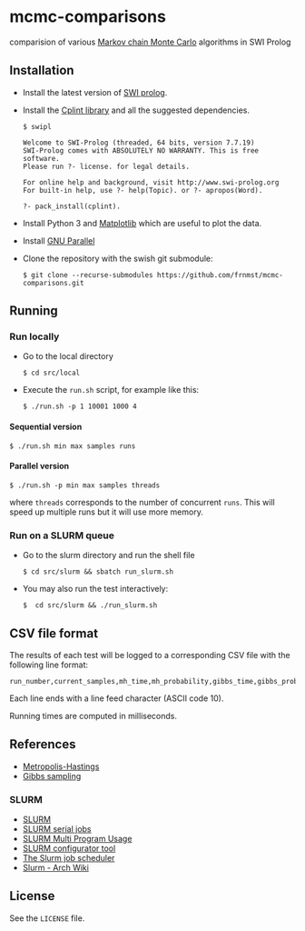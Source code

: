 # mcmc-comparisons

comparision of various [Markov chain Monte Carlo](https://en.wikipedia.org/wiki/Markov_chain_Monte_Carlo) 
algorithms in SWI Prolog

## Installation

- Install the latest version of [SWI prolog](http://www.swi-prolog.org/).
- Install the [Cplint library](https://github.com/friguzzi/cplint) and all the 
  suggested dependencies.

      $ swipl

      Welcome to SWI-Prolog (threaded, 64 bits, version 7.7.19)
      SWI-Prolog comes with ABSOLUTELY NO WARRANTY. This is free software.
      Please run ?- license. for legal details.

      For online help and background, visit http://www.swi-prolog.org
      For built-in help, use ?- help(Topic). or ?- apropos(Word).

      ?- pack_install(cplint).

- Install Python 3 and [Matplotlib](https://matplotlib.org/) which are useful
  to plot the data.

- Install [GNU Parallel](http://www.gnu.org/software/parallel/)

- Clone the repository with the swish git submodule:

      $ git clone --recurse-submodules https://github.com/frnmst/mcmc-comparisons.git

## Running

### Run locally

- Go to the local directory

      $ cd src/local

- Execute the `run.sh` script, for example like this:

      $ ./run.sh -p 1 10001 1000 4

#### Sequential version

    $ ./run.sh min max samples runs

#### Parallel version

    $ ./run.sh -p min max samples threads

where `threads` corresponds to the number of concurrent `runs`. This will speed 
up multiple runs but it will use more memory.

### Run on a SLURM queue

- Go to the slurm directory and run the shell file

      $ cd src/slurm && sbatch run_slurm.sh

- You may also run the test interactively:

      $  cd src/slurm && ./run_slurm.sh

## CSV file format

The results of each test will be logged to a corresponding CSV file with the 
following line format:

    run_number,current_samples,mh_time,mh_probability,gibbs_time,gibbs_probability

Each line ends with a line feed character (ASCII code 10).

Running times are computed in milliseconds.

## References

- [Metropolis-Hastings](https://en.wikipedia.org/wiki/Metropolis%E2%80%93Hastings_algorithm)
- [Gibbs sampling](https://en.wikipedia.org/wiki/Gibbs_sampling)

### SLURM

- [SLURM](https://slurm.schedmd.com/)
- [SLURM serial jobs](https://www.chpc.utah.edu/documentation/software/serial-jobs.php)
- [SLURM Multi Program Usage](https://www.tchpc.tcd.ie/node/167)
- [SLURM configurator tool](https://slurm.schedmd.com/configurator.html)
- [The Slurm job scheduler](http://www.arc.ox.ac.uk/content/slurm-job-scheduler)
- [Slurm - Arch Wiki](https://wiki.archlinux.org/index.php/Slurm)

## License

See the `LICENSE` file.
